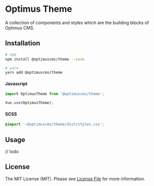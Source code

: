 # Optimus Theme

A collection of components and styles which are the building blocks of Optimus CMS.

## Installation

```bash
# npm
npm install @optimuscms/theme --save

# yarn
yarn add @optimuscms/theme
```

#### Javascript
```javascript
import OptimusTheme from '@optimuscms/theme';

Vue.use(OptimusTheme);
```

#### SCSS
```scss
@import '~@optimuscms/theme/dist/styles.css';
```

## Usage

// todo

## License

The MIT License (MIT). Please see [License File](LICENSE.md) for more information.
